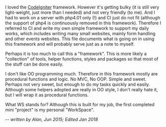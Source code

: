 I loved the [CodeIgniter](http://codeigniter.com/) framework. However it's getting bulky (it is still very light-weight, just more than I needed) and not very friendly (to me). And I had to work on a server with php4.01 only (!) and CI just do not fit (although the support of php4 is continuously removed in this framework). Therefore I referred to CI and write my own simple framework to support my daily works, which includes writing many small websites, mainly form handling and other events websites. This file documents what is going on in using this framework and will probably serve just as a note to myself.

Perhaps it is too much to call this a "framework". This is more likely a "collection" of tools, helper functions, styles and packages so that most of the stuff can be done easily.

I don't like OO programming much. Therefore in this framework mostly are procedural functions and logic. No MVC, No OOP. Simple and sweet. Perhaps not very sweet, but enough to do my tasks quickly and easily. Although some helpers adopted are really in OO style, I don't really hate it, but I will wrap it as procedural functions.

What WS stands for? Although this is built for my job, the first completed mini "project" is my personal "WorkSpace".

-- *written by Alan, Jun 2015; Edited Jan 2018*

